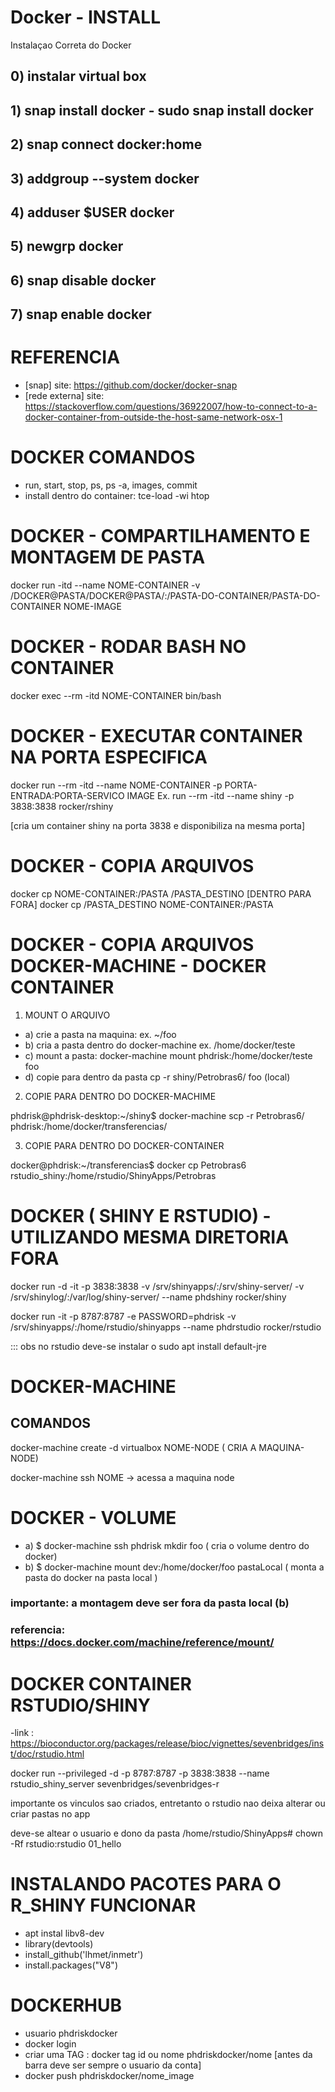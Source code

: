 # Docker - INSTALL
Instalaçao Correta do Docker

## 0) instalar virtual box
## 1) snap install docker - sudo snap install docker
## 2) snap connect docker:home
## 3) addgroup --system docker
## 4) adduser $USER docker
## 5) newgrp docker
## 6) snap disable docker
## 7) snap enable docker
# REFERENCIA
- [snap] site: https://github.com/docker/docker-snap
- [rede externa] site: https://stackoverflow.com/questions/36922007/how-to-connect-to-a-docker-container-from-outside-the-host-same-network-osx-1

# DOCKER COMANDOS
- run, start, stop, ps, ps -a, images, commit 
- install dentro do container: tce-load -wi htop

# DOCKER - COMPARTILHAMENTO E MONTAGEM DE PASTA
 docker run -itd --name NOME-CONTAINER -v /DOCKER@PASTA/DOCKER@PASTA/:/PASTA-DO-CONTAINER/PASTA-DO-CONTAINER NOME-IMAGE
# DOCKER - RODAR BASH NO CONTAINER
 docker exec --rm -itd NOME-CONTAINER bin/bash
# DOCKER - EXECUTAR CONTAINER NA PORTA ESPECIFICA
docker run --rm -itd --name NOME-CONTAINER -p PORTA-ENTRADA:PORTA-SERVICO IMAGE
Ex. run --rm -itd --name shiny -p 3838:3838 rocker/rshiny

[cria um container shiny na porta 3838 e disponibiliza na mesma porta]

# DOCKER - COPIA ARQUIVOS
docker cp NOME-CONTAINER:/PASTA /PASTA_DESTINO [DENTRO PARA FORA]
docker cp /PASTA_DESTINO NOME-CONTAINER:/PASTA

# DOCKER - COPIA ARQUIVOS DOCKER-MACHINE - DOCKER CONTAINER
1) MOUNT O ARQUIVO
 
 - a) crie a pasta  na maquina: ex. ~/foo
 - b) cria a pasta dentro do docker-machine  ex. /home/docker/teste
 - c) mount a pasta: docker-machine mount phdrisk:/home/docker/teste foo
 - d) copie para dentro da pasta cp -r shiny/Petrobras6/ foo (local)
  

2) COPIE PARA DENTRO DO DOCKER-MACHIME

phdrisk@phdrisk-desktop:~/shiny$ docker-machine scp -r Petrobras6/  phdrisk:/home/docker/transferencias/

3) COPIE PARA DENTRO DO DOCKER-CONTAINER

docker@phdrisk:~/transferencias$ docker cp Petrobras6 rstudio_shiny:/home/rstudio/ShinyApps/Petrobras

# DOCKER ( SHINY E RSTUDIO) - UTILIZANDO MESMA DIRETORIA FORA
docker run -d -it -p 3838:3838 -v /srv/shinyapps/:/srv/shiny-server/ -v /srv/shinylog/:/var/log/shiny-server/ --name phdshiny rocker/shiny

docker run -it -p 8787:8787 -e PASSWORD=phdrisk -v /srv/shinyapps/:/home/rstudio/shinyapps  --name phdrstudio rocker/rstudio

::: obs no rstudio deve-se instalar o sudo apt install default-jre


# DOCKER-MACHINE
## COMANDOS


docker-machine create -d virtualbox NOME-NODE ( CRIA A MAQUINA-NODE)

docker-machine ssh NOME -> acessa a maquina node


# DOCKER - VOLUME

- a) $ docker-machine ssh phdrisk mkdir foo ( cria o volume dentro do docker)
- b) $ docker-machine mount dev:/home/docker/foo pastaLocal ( monta a pasta do docker na pasta local )
### importante: a montagem deve ser fora da pasta local (b)
### referencia: https://docs.docker.com/machine/reference/mount/

# DOCKER CONTAINER RSTUDIO/SHINY
-link : https://bioconductor.org/packages/release/bioc/vignettes/sevenbridges/inst/doc/rstudio.html

docker run  --privileged -d -p 8787:8787 -p 3838:3838 --name rstudio_shiny_server sevenbridges/sevenbridges-r

importante os vinculos sao criados, entretanto o rstudio nao deixa alterar ou criar pastas no app

deve-se altear o usuario e dono da pasta /home/rstudio/ShinyApps# chown -Rf rstudio:rstudio 01_hello

# INSTALANDO PACOTES PARA O R_SHINY FUNCIONAR
- apt instal libv8-dev
- library(devtools)
- install_github('lhmet/inmetr')
- install.packages("V8")

# DOCKERHUB
- usuario phdriskdocker
- docker login
- criar uma TAG : docker tag id ou nome phdriskdocker/nome [antes da barra deve ser sempre o usuario da conta]
- docker push phdriskdocker/nome_image

